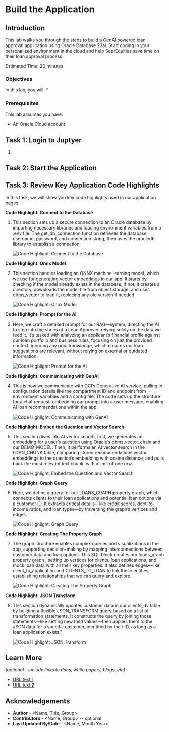 # Build the Application

## Introduction

This lab walks you through the steps to build a GenAI powered loan approval application using Oracle Database 23ai. Start coding in your personalized environment in the cloud and help SeerEquities save time on their loan approval process.

Estimated Time: 20 minutes

### Objectives

In this lab, you will:
* 

### Prerequisites

This lab assumes you have:
* An Oracle Cloud account

## Task 1: Login to Juptyer

1. 

## Task 2: Start the Application

## Task 3: Review Key Application Code Highlights

In this task, we will show you key code highlights used in our application pages.

**Code Highlight: Connect to the Database**

1. This section sets up a secure connection to an Oracle database by importing necessary libraries and loading environment variables from a .env file. The get\_db\_connection function retrieves the database username, password, and connection string, then uses the oracledb library to establish a connection. 

    ![Code Highlight: Connect to the Database](./images/code-highlight-1.png " ")

**Code Highlight: Onnx Model**

2. This section handles loading an ONNX machine learning model, which we use for generating vector embeddings in our app. It starts by checking if the model already exists in the database; if not, it creates a directory, downloads the model file from object storage, and uses dbms\_vector to load it, replacing any old version if needed.

    ![Code Highlight: Onnx Model](./images/code-highlight-2.png " ")

**Code Highlight: Prompt for the AI**

3. Here, we craft a detailed prompt for our RAG—system, directing the AI to step into the shoes of a Loan Approver, relying solely on the data we feed it. It’s tasked with analyzing an applicant’s financial profile against our loan portfolio and business rules, focusing on just the provided context, ignoring any prior knowledge, which ensures our loan suggestions are relevant, without relying on external or outdated information.

    ![Code Highlight: Prompt for the AI](./images/code-highlight-3.png " ")

**Code Highlight: Communicating with GenAI**

4. This is how we communicate with OCI’s Generative AI service, pulling in configuration details like the compartment ID and endpoint from environment variables and a config file. The code sets up the structure for a chat request, embedding our prompt into a user message, enabling AI loan recommendations within the app.

    ![Code Highlight: Communicating with GenAI](./images/code-highlight-4.png " ")

**Code Highlight: Embed the Question and Vector Search**

5. This section dives into AI vector search, first, we generates an embedding for a user’s question using Oracle’s dbms\_vector\_chain and our DEMO\_MODEL. Then, it performs an AI vector search in the LOAN_CHUNK table, comparing stored recommendations vector embeddings to the question’s embedding with cosine distance, and pulls back the most relevant text chunk, with a limit of one row.

    ![Code Highlight: Embed the Question and Vector Search](./images/code-highlight-5.png " ")

**Code Highlight: Graph Query**

6. Here, we define a query for our LOANS_GRAPH property graph, which connects clients to their loan applications and potential loan options via a customer ID. It extracts critical details—like credit scores, debt-to-income ratios, and loan types—by traversing the graph’s vertices and edges.

    ![Code Highlight: Graph Query](./images/code-highlight-6.png " ")

**Code Highlight: Creating The Property Graph**

7. The graph structure enables complex queries and visualizations in the app, supporting decision-making by mapping interconnections between customer data and loan options. This SQL block creates our loans\_graph property graph , setting up vertices for clients, loan applications, and mock loan data with all their key properties. It also defines edges—like client\_to\_application and CLIENTS\_TO\_LOAN  to link these entities, establishing relationships that we can query and explore.

    ![Code Highlight: Creating The Property Graph](./images/code-highlight-7.png " ")

**Code Highlight: JSON Transform**

8. This section dynamically updates customer data in our clients\_dv table by building a flexible JSON\_TRANSFORM query based on a list of transformation statements. It constructs the query by joining those statements—like setting new field values—then applies them to the JSON data for a specific customer, identified by their ID, as long as a loan application exists."

    ![Code Highlight: JSON Transform](./images/code-highlight-8.png " ")


## Learn More

*(optional - include links to docs, white papers, blogs, etc)*

* [URL text 1](http://docs.oracle.com)
* [URL text 2](http://docs.oracle.com)

## Acknowledgements
* **Author** - <Name, Title, Group>
* **Contributors** -  <Name, Group> -- optional
* **Last Updated By/Date** - <Name, Month Year>
